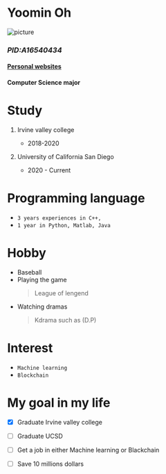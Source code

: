 # **Yoomin Oh** 
![picture](selfie.jpg)

### *PID:A16540434*
#### [Personal websites](website.md)    
#### Computer Science major

# Study     

1. Irvine valley college 
    * 2018-2020 


2. University of California San Diego 
    * 2020 - Current


# Programming language

- `3 years experiences in C++,`     
- `1 year in Python, Matlab, Java`

# Hobby

- Baseball  
- Playing the game  
    > League of lengend
- Watching dramas
    > Kdrama such as (D.P)

# Interest

- `Machine learning`
- `Blockchain`  

# My goal in my life

 - [x] Graduate Irvine valley college
 - [ ] Graduate UCSD
 - [ ] Get a job in either Machine learning or Blackchain
 - [ ] Save 10 millions dollars

 














